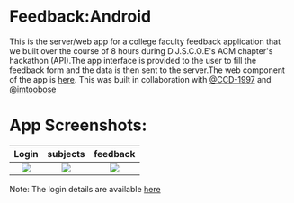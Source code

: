 # Feedback:Android

This is the server/web app for a college faculty feedback application that we built over the course of 8 hours during D.J.S.C.O.E's ACM chapter's hackathon (API).The app interface is provided to the user to fill the feedback form and the data is then sent to the server.The web component of the app is  [here](https://github.com/imtoobose/api-feedback-server).
This was built in collaboration with [@CCD-1997](https://github.com/CCD-1997) and [@imtoobose](https://github.com/imtoobose)




# App Screenshots:


Login | subjects | feedback 
:-------------------------:|:-------------------------:|:-------------------------:
![](https://cloud.githubusercontent.com/assets/19384357/24413014/c573312e-13f7-11e7-9377-7c172c5e64c8.jpeg)  |  ![](https://cloud.githubusercontent.com/assets/19384357/24413013/c572081c-13f7-11e7-9145-c4566e2351e4.jpeg) | ![](https://cloud.githubusercontent.com/assets/19384357/24413012/c5705530-13f7-11e7-94d4-60a44bd1e867.jpeg)

Note:
The login details are available [here](app/src/main/java/api/feedback/LoginActivity.java#L36)
